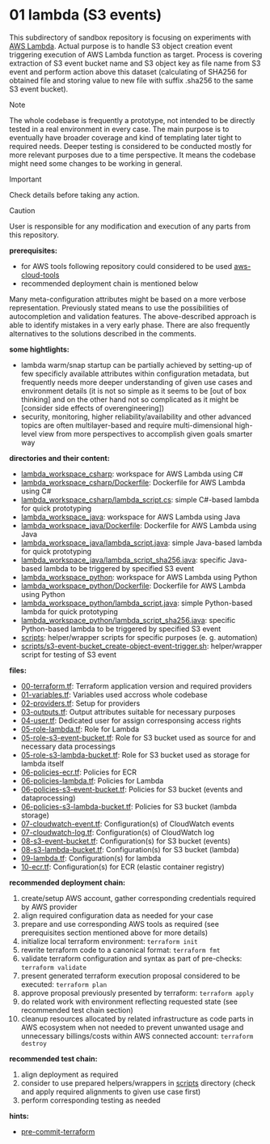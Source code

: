 # 01 lambda (S3 events)

This subdirectory of sandbox repository is focusing on experiments with [AWS Lambda](https://docs.aws.amazon.com/lambda/latest/dg/welcome.html).
Actual purpose is to handle S3 object creation event triggering execution of AWS Lambda function as target.
Process is covering extraction of S3 event bucket name and S3 object key as file name from S3 event and perform action above this dataset
(calculating of SHA256 for obtained file and storing value to new file with suffix .sha256 to the same S3 event bucket).

> [!NOTE]
> The whole codebase is frequently a prototype, not intended to be directly
tested in a real environment in every case. The main purpose is to eventually
have broader coverage and kind of templating later tight to required needs.
Deeper testing is considered to be conducted mostly for more relevant
purposes due to a time perspective. It means the codebase might need some
changes to be working in general.

> [!IMPORTANT]
> Check details before taking any action.

> [!CAUTION]
> User is responsible for any modification and execution of any parts from this repository.

__prerequisites:__
- for AWS tools following repository could considered to be used [aws-cloud-tools](https://github.com/stefanbosak/aws-cloud-tools)
- recommended deployment chain is mentioned below

Many meta-configuration attributes might be based on a more verbose representation.
Previously stated means to use the possibilities of autocompletion and validation features.
The above-described approach is able to identify mistakes in a very early phase.
There are also frequently alternatives to the solutions described in the comments.

__some hightlights:__
- lambda warm/snap startup can be partially achieved by setting-up of few specificly available attributes within configuration metadata, but frequently needs more deeper understanding of given use cases and environment details (it is not so simple as it seems to be [out of box thinking] and on the other hand not so complicated as it might be [consider side effects of overengineering])
- security, monitoring, higher reliability/availability and other advanced topics are often multilayer-based and require multi-dimensional high-level view from more perspectives to accomplish given goals smarter way

__directories and their content:__
- [lambda_workspace_csharp](lambda_workspace_csharp): workspace for AWS Lambda using C#
- [lambda_workspace_csharp/Dockerfile](lambda_workspace_csharp/Dockerfile): Dockerfile for AWS Lambda using C#
- [lambda_workspace_csharp/lambda_script.cs](lambda_workspace_csharp/lambda_script.cs): simple C#-based lambda for quick prototyping
- [lambda_workspace_java](lambda_workspace_java): workspace for AWS Lambda using Java
- [lambda_workspace_java/Dockerfile](lambda_workspace_java/Dockerfile): Dockerfile for AWS Lambda using Java
- [lambda_workspace_java/lambda_script.java](lambda_workspace_java/lambda_script.java): simple Java-based lambda for quick prototyping
- [lambda_workspace_java/lambda_script_sha256.java](lambda_workspace_java/lambda_script_sha256.java): specific Java-based lambda to be triggered by specified S3 event
- [lambda_workspace_python](lambda_workspace_python): workspace for AWS Lambda using Python
- [lambda_workspace_python/Dockerfile](lambda_workspace_python/Dockerfile): Dockerfile for AWS Lambda using Python
- [lambda_workspace_python/lambda_script.java](lambda_workspace_java/lambda_script.py): simple Python-based lambda for quick prototyping
- [lambda_workspace_python/lambda_script_sha256.java](lambda_workspace_java/lambda_script_sha256.py): specific Python-based lambda to be triggered by specified S3 event
- [scripts](scripts): helper/wrapper scripts for specific purposes (e. g. automation)
- [scripts/s3-event-bucket_create-object-event-trigger.sh](scripts/s3-event-bucket_create-object-event-trigger.sh): helper/wrapper script for testing of S3 event

__files:__
- [00-terraform.tf](00-terraform.tf): Terraform application version and required providers
- [01-variables.tf](01-variables.tf): Variables used accross whole codebase
- [02-providers.tf](02-providers.tf): Setup for providers
- [03-outputs.tf](03-outputs.tf): Output attributes suitable for necessary purposes
- [04-user.tf](04-user.tf): Dedicated user for assign corresponsing access rights
- [05-role-lambda.tf](05-role-lambda.tf): Role for Lambda
- [05-role-s3-event-bucket.tf](05-role-s3-event-bucket.tf): Role for S3 bucket used as source for  and necessary data processings
- [05-role-s3-lambda-bucket.tf](05-role-s3-lambda-bucket.tf): Role for S3 bucket used as storage for lambda itself
- [06-policies-ecr.tf](06-policies-ecr.tf): Policies for ECR
- [06-policies-lambda.tf](06-policies-lambda.tf): Policies for Lambda
- [06-policies-s3-event-bucket.tf](06-policies-s3-event-bucket.tf): Policies for S3 bucket (events and dataprocessing)
- [06-policies-s3-lambda-bucket.tf](06-policies-s3-lambda-bucket.tf): Policies for S3 bucket (lambda storage)
- [07-cloudwatch-event.tf](07-cloudwatch-event.tf): Configuration(s) of CloudWatch events
- [07-cloudwatch-log.tf](07-cloudwatch-log.tf): Configuration(s) of CloudWatch log
- [08-s3-event-bucket.tf](08-s3-event-bucket.tf): Configuration(s) for S3 bucket (events)
- [08-s3-lambda-bucket.tf](08-s3-lambda-bucket.tf): Configuration(s) for S3 bucket (lambda)
- [09-lambda.tf](09-lambda.tf): Configuration(s) for lambda
- [10-ecr.tf](10-ecr.tf): Configuration(s) for ECR (elastic container registry)

__recommended deployment chain:__

01. create/setup AWS account, gather corresponding credentials required by AWS provider
02. align required configuration data as needed for your case
03. prepare and use corresponding AWS tools as required (see prerequisites section mentioned above for more details)
04. initialize local terraform environment:
   `terraform init`
05. rewrite terraform code to a canonical format:
   `terraform fmt`
06. validate terraform configuration and syntax as part of pre-checks:
   `terraform validate`
07. present generated terraform execution proposal considered to be executed:
   `terraform plan`
08. approve proposal previously presented by terraform:
   `terraform apply`
09. do related work with environment reflecting requested state (see recommended test chain section)
10. cleanup resources allocated by related infrastructure as code parts in AWS ecosystem when not needed to prevent unwanted usage and unnecessary billings/costs within AWS connected account:
   `terraform destroy`

__recommended test chain:__
01. align deployment as required
02. consider to use prepared helpers/wrappers in [scripts](scripts) directory (check and apply required alignments to given use case first)
03. perform corresponding testing as needed

__hints:__
- [pre-commit-terraform](https://github.com/antonbabenko/pre-commit-terraform/)
